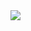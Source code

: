 <img src="https://img.shields.io/badge/React-blue?style=flat-square&logo=React&logoColor=while"/>
<!---
DANCIINGQUEEN/DANCIINGQUEEN is a ✨ special ✨ repository because its `README.md` (this file) appears on your GitHub profile.
You can click the Preview link to take a look at your changes.
--->
